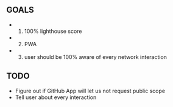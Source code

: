 ## GOALS

- 1. 100% lighthouse score
- 2. PWA
- 3. user should be 100% aware of every network interaction

## TODO

- Figure out if GitHub App will let us not request public scope
- Tell user about every interaction
